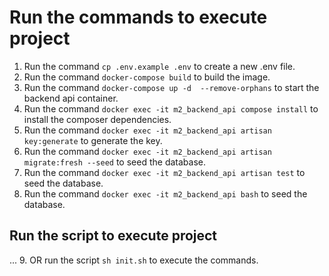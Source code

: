 # Run the commands to execute project

1. Run the command `cp .env.example .env` to create a new .env file.
2. Run the command `docker-compose build` to build the image.
3. Run the command `docker-compose up -d  --remove-orphans` to start the backend api container.
4. Run the command `docker exec -it m2_backend_api compose install` to install the composer dependencies.
5. Run the command `docker exec -it m2_backend_api artisan key:generate` to generate the key.
6. Run the command `docker exec -it m2_backend_api artisan migrate:fresh --seed` to seed the database.
7. Run the command `docker exec -it m2_backend_api artisan test` to seed the database.
8. Run the command `docker exec -it m2_backend_api bash` to seed the database.

## Run the script to execute project

... 9. OR run the script `sh init.sh` to execute the commands.
